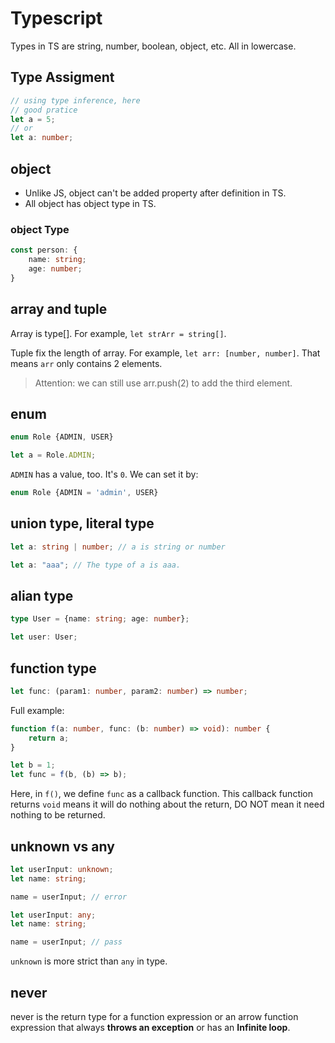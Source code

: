 # Typescript

Types in TS are string, number, boolean, object, etc. All in lowercase. 

## Type Assigment

```typescript
// using type inference, here
// good pratice
let a = 5; 
// or
let a: number;
```

## object

* Unlike JS, object can't be added property after definition in TS.
* All object has object type in TS.

### object Type

```typescript
const person: {
    name: string;
    age: number;
}
```

## array and tuple

Array is type[]. For example, `let strArr = string[]`.

Tuple fix the length of array. For example, `let arr: [number, number]`. That means `arr` only contains 2 elements.

> Attention: we can still use arr.push(2) to add the third element. 

## enum

```typescript
enum Role {ADMIN, USER}

let a = Role.ADMIN; 
```
`ADMIN` has a value, too. It's `0`. We can set it by: 
```typescript
enum Role {ADMIN = 'admin', USER}
```

## union type, literal type

```typescript
let a: string | number; // a is string or number
```

```typescript
let a: "aaa"; // The type of a is aaa. 
```

## alian type

```typescript
type User = {name: string; age: number};

let user: User;
```

## function type

```typescript
let func: (param1: number, param2: number) => number;
```

Full example:

```typescript
function f(a: number, func: (b: number) => void): number {
    return a;
}

let b = 1;
let func = f(b, (b) => b);
```

Here, in `f()`, we define `func` as a callback function. This callback function returns `void` means it will do nothing about the return, DO NOT mean it need nothing to be returned.

## unknown vs any

```typescript
let userInput: unknown;
let name: string;

name = userInput; // error
```

```typescript
let userInput: any;
let name: string;

name = userInput; // pass
```

`unknown` is more strict than `any` in type.

## never

never is the return type for a function expression or an arrow function expression that always **throws an exception** or has an **Infinite loop**. 
